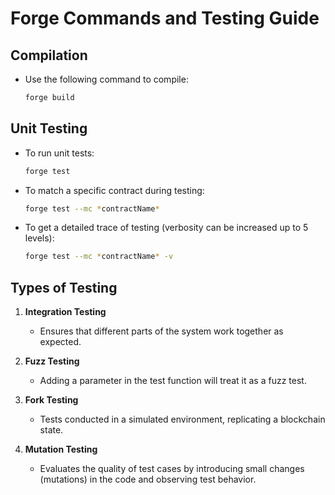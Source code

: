 # Forge Commands and Testing Guide

## Compilation
- Use the following command to compile:
  ```bash
  forge build
  ```

## Unit Testing
- To run unit tests:
  ```bash
  forge test
  ```
- To match a specific contract during testing:
  ```bash
  forge test --mc *contractName*
  ```
- To get a detailed trace of testing (verbosity can be increased up to 5 levels):
  ```bash
  forge test --mc *contractName* -v
  ```

## Types of Testing
1. **Integration Testing**  
   - Ensures that different parts of the system work together as expected.

2. **Fuzz Testing**  
   - Adding a parameter in the test function will treat it as a fuzz test.

3. **Fork Testing**  
   - Tests conducted in a simulated environment, replicating a blockchain state.

4. **Mutation Testing**  
   - Evaluates the quality of test cases by introducing small changes (mutations) in the code and observing test behavior.

